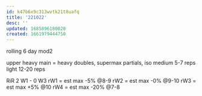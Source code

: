 ```yaml
---
id: k47b6x9c313wvtk21t8uafq
title: '221022'
desc: ''
updated: 1685896180020
created: 1661979444750
---
```


rolling 6 day mod2

upper
  heavy   main = heavy doubles, supermax partials, iso
  medium  5-7 reps
  light   12-20 reps

RiR 2 W1 - 0 W3
rW1 = est max -5% @8-9
rW2 = est max -0% @9-10
rW3 = est max +5% @10
rW4 = est max -20% @7-8